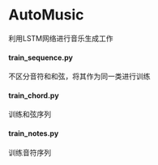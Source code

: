 # AutoMusic
利用LSTM网络进行音乐生成工作

#### train_sequence.py
不区分音符和和弦，将其作为同一类进行训练

#### train_chord.py
训练和弦序列

#### train_notes.py
训练音符序列

#### 
